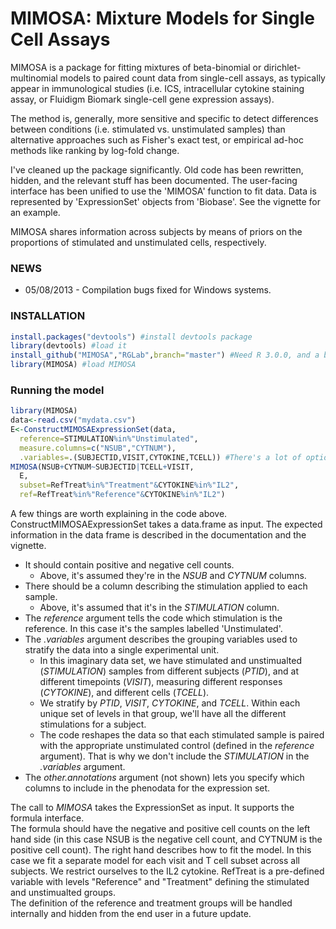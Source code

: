# MIMOSA: Mixture Models for Single Cell Assays

MIMOSA is a package for fitting mixtures of beta-binomial or dirichlet-multinomial models to paired count data from single-cell assays, as typically appear in immunological studies (i.e. ICS, intracellular cytokine staining assay, or Fluidigm Biomark single-cell gene expression assays). 

The method is, generally, more sensitive and specific to detect differences between conditions (i.e. stimulated vs. unstimulated samples) than alternative approaches such as Fisher's exact test, or empirical ad-hoc methods like ranking by log-fold change.

I've cleaned up the package significantly. Old code has been rewritten, hidden, and the relevant stuff has been documented. The user-facing interface has been unified to use the 'MIMOSA' function to fit data. Data is represented by 'ExpressionSet' objects from 'Biobase'. See the vignette for an example.

MIMOSA shares information across subjects by means of priors on the proportions of stimulated and unstimulated cells, respectively.

### NEWS
- 05/08/2013 - Compilation bugs fixed for Windows systems. 

### INSTALLATION

```r
install.packages("devtools") #install devtools package
library(devtools) #load it
install_github("MIMOSA","RGLab",branch="master") #Need R 3.0.0, and a bunch of dependencies. The install will fail with various error messages until you install those dependencies.
library(MIMOSA) #load MIMOSA
```

### Running the model

```r
library(MIMOSA)
data<-read.csv("mydata.csv")
E<-ConstructMIMOSAExpressionSet(data,
  reference=STIMULATION%in%"Unstimulated",
  measure.columns=c("NSUB","CYTNUM"),
  .variables=.(SUBJECTID,VISIT,CYTOKINE,TCELL)) #There's a lot of options here. See the documentation and vignette.
MIMOSA(NSUB+CYTNUM~SUBJECTID|TCELL+VISIT,
  E,
  subset=RefTreat%in%"Treatment"&CYTOKINE%in%"IL2",
  ref=RefTreat%in%"Reference"&CYTOKINE%in%"IL2")
```

A few things are worth explaining in the code above.  
ConstructMIMOSAExpressionSet takes a data.frame as input.
The expected information in the data frame is described in the documentation and the vignette.  
- It should contain positive and negative cell counts.  
  - Above, it's assumed they're in the *NSUB* and *CYTNUM* columns.  
- There should be a column describing the stimulation applied to each sample.  
  - Above, it's assumed that it's in the *STIMULATION* column. 
- The *reference* argument tells the code which stimulation is the reference. In this case it's the samples labelled 'Unstimulated'. 
- The *.variables* argument describes the grouping variables used to stratify the data into a single experimental unit.
  - In this imaginary data set, we have stimulated and unstimualted (*STIMULATION*) samples from different subjects (*PTID*), and at different timepoints (*VISIT*), measuring different responses (*CYTOKINE*), and different cells (*TCELL*).
  - We stratify by *PTID*, *VISIT*, *CYTOKINE*, and *TCELL*. Within each unique set of levels in that group, we'll have all the different stimulations for a subject. 
  - The code reshapes the data so that each stimulated sample is paired with the appropriate unstimulated control (defined in the *reference* argument). That is why we don't include the *STIMULATION* in the *.variables* argument.
- The *other.annotations* argument (not shown) lets you specify which columns to include in the phenodata for the expression set.

The call to *MIMOSA* takes the ExpressionSet as input. It supports the formula interface.  
The formula should have the negative and positive cell counts on the left hand side (in this case NSUB is the negative cell count, and CYTNUM is the positive cell count). The right hand describes how to fit the model. In this case we fit a separate model for each visit and T cell subset across all subjects. We restrict ourselves to the IL2 cytokine. RefTreat is a pre-defined variable with levels "Reference" and "Treatment" defining the stimulated and unstimualted groups.  
The definition of the reference and treatment groups will be handled internally and hidden from the end user in a future update.
